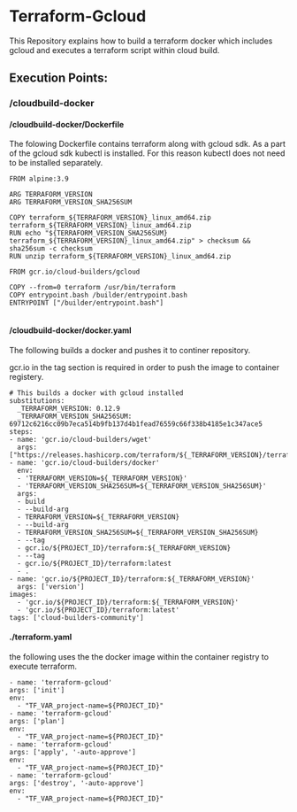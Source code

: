 # Terraform-Gcloud

This Repository explains how to build a terraform docker which includes gcloud and executes a terraform script within cloud build.


## Execution Points:

### /cloudbuild-docker

#### /cloudbuild-docker/Dockerfile

The folowing Dockerfile contains terraform along with gcloud sdk. As a part of the gcloud sdk kubectl is installed. For this reason kubectl does not need to be installed separately.

```
FROM alpine:3.9

ARG TERRAFORM_VERSION
ARG TERRAFORM_VERSION_SHA256SUM

COPY terraform_${TERRAFORM_VERSION}_linux_amd64.zip terraform_${TERRAFORM_VERSION}_linux_amd64.zip
RUN echo "${TERRAFORM_VERSION_SHA256SUM}  terraform_${TERRAFORM_VERSION}_linux_amd64.zip" > checksum && sha256sum -c checksum
RUN unzip terraform_${TERRAFORM_VERSION}_linux_amd64.zip

FROM gcr.io/cloud-builders/gcloud

COPY --from=0 terraform /usr/bin/terraform
COPY entrypoint.bash /builder/entrypoint.bash
ENTRYPOINT ["/builder/entrypoint.bash"]


```

#### /cloudbuild-docker/docker.yaml

The following builds a docker and pushes it to continer repository. 

gcr.io in the tag section is required in order to push the image to container registery.
```
# This builds a docker with gcloud installed
substitutions:
  _TERRAFORM_VERSION: 0.12.9
  _TERRAFORM_VERSION_SHA256SUM: 69712c6216cc09b7eca514b9fb137d4b1fead76559c66f338b4185e1c347ace5
steps:
- name: 'gcr.io/cloud-builders/wget'
  args: ["https://releases.hashicorp.com/terraform/${_TERRAFORM_VERSION}/terraform_${_TERRAFORM_VERSION}_linux_amd64.zip"]
- name: 'gcr.io/cloud-builders/docker'
  env:
  - 'TERRAFORM_VERSION=${_TERRAFORM_VERSION}'
  - 'TERRAFORM_VERSION_SHA256SUM=${_TERRAFORM_VERSION_SHA256SUM}'
  args:
  - build
  - --build-arg
  - TERRAFORM_VERSION=${_TERRAFORM_VERSION}
  - --build-arg
  - TERRAFORM_VERSION_SHA256SUM=${_TERRAFORM_VERSION_SHA256SUM}
  - --tag
  - gcr.io/${PROJECT_ID}/terraform:${_TERRAFORM_VERSION}
  - --tag
  - gcr.io/${PROJECT_ID}/terraform:latest
  - .
- name: 'gcr.io/${PROJECT_ID}/terraform:${_TERRAFORM_VERSION}'
  args: ['version']
images:
  - 'gcr.io/${PROJECT_ID}/terraform:${_TERRAFORM_VERSION}'
  - 'gcr.io/${PROJECT_ID}/terraform:latest'
tags: ['cloud-builders-community']

  ```
  
####  ./terraform.yaml
  
  the following uses the the docker image within the container registry to execute terraform. 
  ```
  - name: 'terraform-gcloud'
  args: ['init']
  env:
    - "TF_VAR_project-name=${PROJECT_ID}"
- name: 'terraform-gcloud'
  args: ['plan']
  env:
    - "TF_VAR_project-name=${PROJECT_ID}"
- name: 'terraform-gcloud'
  args: ['apply', '-auto-approve']
  env:
    - "TF_VAR_project-name=${PROJECT_ID}"
- name: 'terraform-gcloud'
  args: ['destroy', '-auto-approve']
  env:
    - "TF_VAR_project-name=${PROJECT_ID}"
```
